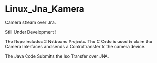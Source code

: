 # Linux_Jna_Kamera
Camera stream over Jna.

Still Under Development !

The Repo includes 2 Netbeans Projects. The C Code is used to claim the Camera Interfaces and sends a Controltransfer to the camera device.

The Java Code Submitts the Iso Transfer over JNA.
